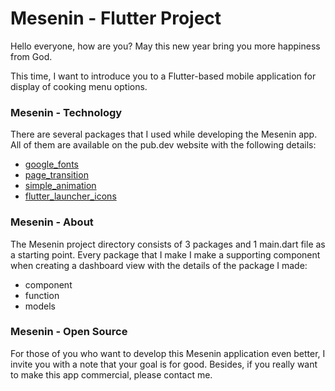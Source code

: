 # Mesenin - Flutter Project
Hello everyone, how are you? May this new year bring you more happiness from God.

This time, I want to introduce you to a Flutter-based mobile application for display of cooking menu options.

### Mesenin - Technology
There are several packages that I used while developing the Mesenin app. All of them are available on the pub.dev website with the following details:
- [google_fonts](https://pub.dev/packages/google_fonts)
- [page_transition](https://pub.dev/packages/page_transition)
- [simple_animation](https://pub.dev/packages/simple_animations)
- [flutter_launcher_icons](https://pub.dev/packages/flutter_launcher_icons)

### Mesenin - About
The Mesenin project directory consists of 3 packages and 1 main.dart file as a starting point. Every package that I make I make a supporting component when creating a dashboard view with the details of the package I made:
- component
- function
- models

### Mesenin - Open Source
For those of you who want to develop this Mesenin application even better, I invite you with a note that your goal is for good. Besides, if you really want to make this app commercial, please contact me.
